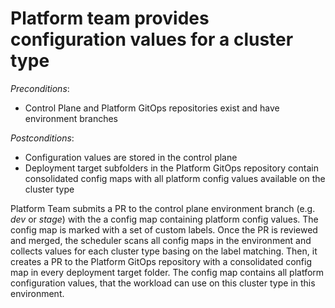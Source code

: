 # Platform team provides configuration values for a cluster type

*Preconditions*:

- Control Plane and Platform GitOps repositories exist and have environment branches  

*Postconditions*:

- Configuration values are stored in the control plane
- Deployment target subfolders in the Platform GitOps repository contain consolidated config maps with all platform config values available on the cluster type

Platform Team submits a PR to the control plane environment branch (e.g. *dev* or *stage*) with the a config map containing platform config values. The config map is marked with a set of custom labels. Once the PR is reviewed and merged, the scheduler scans all config maps in the environment and collects values for each cluster type basing on the label matching. Then, it creates a PR to the Platform GitOps repository with a consolidated config map in every deployment target folder. The config map contains all platform configuration values, that the workload can use on this cluster type in this environment.


